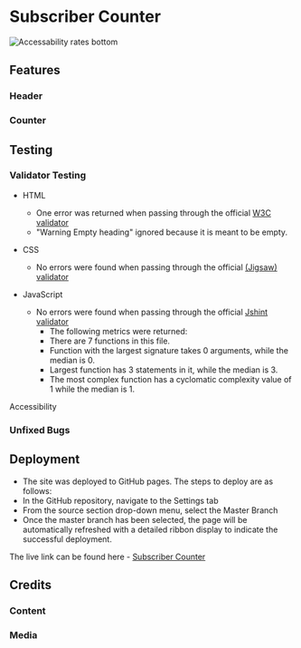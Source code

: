 # Subscriber Counter

![Accessability rates bottom](https://fekadon.github.io/subscriber_counter/media/subscriber_counter_mockup.png)

## Features

### Header

### Counter

## Testing

### Validator Testing

- HTML
    - One error was returned when passing through the official [W3C validator](https://validator.w3.org/nu/?doc=https%3A%2F%2Ffekadon.github.io%2Fsubscribers-counter%2F)
    - "Warning Empty heading" ignored because it is meant to be empty.

- CSS
    - No errors were found when passing through the official [(Jigsaw) validator](http://jigsaw.w3.org/css-validator/validator?lang=sv&profile=css3svg&uri=https%3A%2F%2Ffekadon.github.io%2Fsubscribers-counter%2F&usermedium=all&vextwarning=&warning=1)

- JavaScript
    - No errors were found when passing through the official [Jshint validator](https://jshint.com/)
        - The following metrics were returned:
        - There are 7 functions in this file.
        - Function with the largest signature takes 0 arguments, while the median is 0.
        - Largest function has 3 statements in it, while the median is 3.
        - The most complex function has a cyclomatic complexity value of 1 while the median is 1.

Accessibility

### Unfixed Bugs

## Deployment
- The site was deployed to GitHub pages. The steps to deploy are as follows:
- In the GitHub repository, navigate to the Settings tab
- From the source section drop-down menu, select the Master Branch
- Once the master branch has been selected, the page will be automatically refreshed with a detailed ribbon display to indicate the successful deployment.

The live link can be found here - [Subscriber Counter](https://fekadon.github.io/subscribers-counter/)

## Credits

### Content

### Media